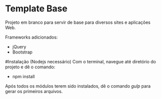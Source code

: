 # Template Base
Projeto em branco para servir de base para diversos sites e aplicações Web.

Frameworks adicionados:

- jQuery
- Bootstrap

#Instalação (Nodejs necessário)
Com o terminal, navegue até diretório do projeto e dê o comando:

* npm install

Após todos os módulos terem sido instalados, dê o comando *gulp* para gerar os primeiros arquivos.
